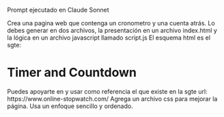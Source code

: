 Prompt ejecutado en Claude Sonnet

Crea una pagina web que contenga un cronometro y una cuenta atrás.
Lo debes generar en dos archivos, la presentación en un archivo index.html y la lógica en un archivo javascript llamado script.js
El esquema html es el sgte:
<!DOCTYPE html>
<html lang="en">
<head>
<meta charset="UTF-8">
<meta name="viewport" content="width=device-width, initial-scale=1.0">
<title>Timer and Countdown</title>
<link rel="stylesheet" href="styles.css">
</head>
<body>
<h1>Timer and Countdown</h1>
<script src="script.js"></script>
</body>
</html>
Puedes apoyarte en y usar como referencia el que existe en la sgte url: https://www.online-stopwatch.com/
Agrega un archivo css para mejorar la página. Usa un enfoque sencillo y ordenado.